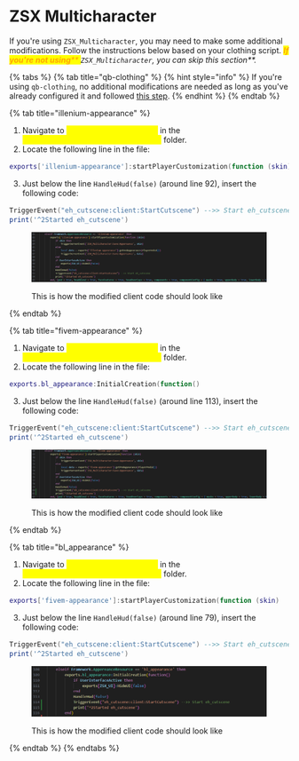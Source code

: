 # ZSX Multicharacter

If you're using `ZSX_Multicharacter`, you may need to make some additional modifications. Follow the instructions below based on your clothing script. _<mark style="color:orange;">**If you're not using**</mark><mark style="color:orange;">** **</mark><mark style="color:orange;">**`ZSX_Multicharacter`**</mark><mark style="color:orange;">**, you can skip this section**</mark>._

{% tabs %}
{% tab title="qb-clothing" %}
{% hint style="info" %}
If you're using `qb-clothing`, no additional modifications are needed as long as you've already configured it and followed [this step](../../../codekit/configuration/clothing.md#qb-clothing).
{% endhint %}
{% endtab %}

{% tab title="illenium-appearance" %}
1. Navigate to <mark style="color:yellow;">`framework_functions.lua`</mark> in the <mark style="color:yellow;">`ZSX_Multicharacter/client/framework`</mark> folder.
2. Locate the following line in the file:

```lua
exports['illenium-appearance']:startPlayerCustomization(function (skin)
```

3. Just below the line `HandleHud(false)` (around line 92), insert the following code:

```lua
TriggerEvent("eh_cutscene:client:StartCutscene") -->> Start eh_cutscene
print('^2Started eh_cutscene')
```

<figure><img src="../../../../.gitbook/assets/image (2).png" alt=""><figcaption><p>This is how the modified client code should look like</p></figcaption></figure>
{% endtab %}

{% tab title="fivem-appearance" %}
1. Navigate to <mark style="color:yellow;">`framework_functions.lua`</mark> in the <mark style="color:yellow;">`ZSX_Multicharacter/client/framework`</mark> folder.
2. Locate the following line in the file:

```lua
exports.bl_appearance:InitialCreation(function()
```

3. Just below the line `HandleHud(false)` (around line 113), insert the following code:

```lua
TriggerEvent("eh_cutscene:client:StartCutscene") -->> Start eh_cutscene
print('^2Started eh_cutscene')
```

<figure><img src="../../../../.gitbook/assets/image.png" alt=""><figcaption><p>This is how the modified client code should look like</p></figcaption></figure>
{% endtab %}

{% tab title="bl_appearance" %}
1. Navigate to <mark style="color:yellow;">`framework_functions.lua`</mark> in the <mark style="color:yellow;">`ZSX_Multicharacter/client/framework`</mark> folder.
2. Locate the following line in the file:

```lua
exports['fivem-appearance']:startPlayerCustomization(function (skin)
```

3. Just below the line `HandleHud(false)` (around line 79), insert the following code:

```lua
TriggerEvent("eh_cutscene:client:StartCutscene") -->> Start eh_cutscene
print('^2Started eh_cutscene')
```

<figure><img src="../../../../.gitbook/assets/image (1).png" alt=""><figcaption><p>This is how the modified client code should look like</p></figcaption></figure>
{% endtab %}
{% endtabs %}

